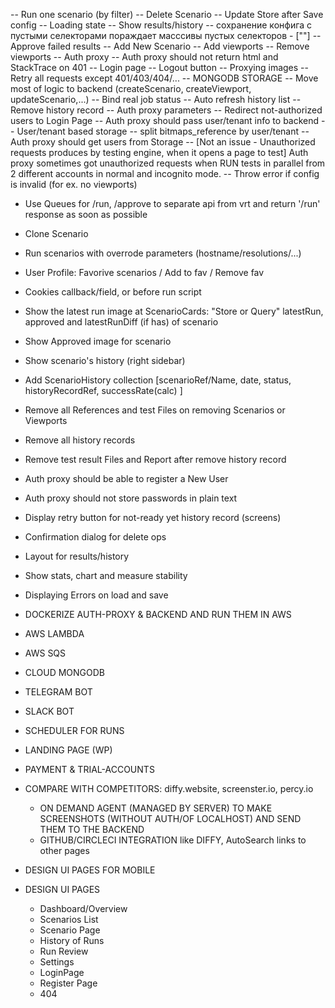 -- Run one scenario (by filter)
-- Delete Scenario
-- Update Store after Save config
-- Loading state
-- Show results/history
-- сохранение конфига с пустыми селекторами пораждает масссивы пустых селекторов - [""]
-- Approve failed results
-- Add New Scenario
-- Add viewports
-- Remove viewports
-- Auth proxy
-- Auth proxy should not return html and StackTrace on 401
-- Login page
-- Logout button
-- Proxying images
-- Retry all requests except 401/403/404/...
-- MONGODB STORAGE
-- Move most of logic to backend (createScenario, createViewport, updateScenario,...)
-- Bind real job status
-- Auto refresh history list
-- Remove history record
-- Auth proxy parameters
-- Redirect not-authorized users to Login Page
-- Auth proxy should pass user/tenant info to backend
-- User/tenant based storage
-- split bitmaps_reference by user/tenant
-- Auth proxy should get users from Storage
-- [Not an issue - Unauthorized requests produces by testing engine, when it opens a page to test] Auth proxy sometimes got unauthorized requests when RUN tests in parallel from 2 different accounts in normal and incognito mode.
-- Throw error if config is invalid (for ex. no viewports)

- Use Queues for /run, /approve to separate api from vrt and return '/run' response as soon as possible
- Clone Scenario

- Run scenarios with overrode parameters (hostname/resolutions/...)
- User Profile: Favorive scenarios / Add to fav / Remove fav
- Cookies callback/field, or before run script
- Show the latest run image at ScenarioCards: "Store or Query" latestRun, approved and latestRunDiff (if has) of scenario
- Show Approved image for scenario
- Show scenario's history (right sidebar)
- Add ScenarioHistory collection [scenarioRef/Name, date, status, historyRecordRef, successRate(calc) ]
- Remove all References and test Files on removing Scenarios or Viewports
- Remove all history records
- Remove test result Files and Report after remove history record
- Auth proxy should be able to register a New User
- Auth proxy should not store passwords in plain text

- Display retry button for not-ready yet history record (screens)
- Confirmation dialog for delete ops
- Layout for results/history
- Show stats, chart and measure stability
- Displaying Errors on load and save


- DOCKERIZE AUTH-PROXY & BACKEND AND RUN THEM IN AWS
- AWS LAMBDA
- AWS SQS
- CLOUD MONGODB
- TELEGRAM BOT
- SLACK BOT
- SCHEDULER FOR RUNS
- LANDING PAGE (WP)
- PAYMENT & TRIAL-ACCOUNTS
- COMPARE WITH COMPETITORS: diffy.website, screenster.io, percy.io
    - ON DEMAND AGENT (MANAGED BY SERVER) TO MAKE SCREENSHOTS (WITHOUT AUTH/OF LOCALHOST) AND SEND THEM TO THE BACKEND
    - GITHUB/CIRCLECI INTEGRATION like DIFFY, AutoSearch links to other pages

- DESIGN UI PAGES FOR MOBILE
- DESIGN UI PAGES
  - Dashboard/Overview
  - Scenarios List
  - Scenario Page
  - History of Runs
  - Run Review
  - Settings
  - LoginPage
  - Register Page
  - 404
